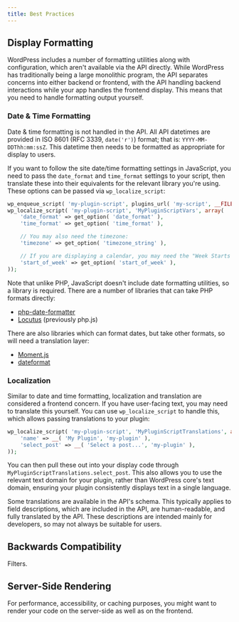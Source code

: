 ```yaml
---
title: Best Practices
---
```


## Display Formatting

WordPress includes a number of formatting utilities along with configuration, which aren't available via the API directly. While WordPress has traditionally being a large monolithic program, the API separates concerns into either backend or frontend, with the API handling backend interactions while your app handles the frontend display. This means that you need to handle formatting output yourself.

### Date & Time Formatting

Date & time formatting is not handled in the API. All API datetimes are provided in ISO 8601 (RFC 3339, `date('r')`) format; that is: `YYYY-MM-DDThh:mm:ssZ`. This datetime then needs to be formatted as appropriate for display to users.

If you want to follow the site date/time formatting settings in JavaScript, you need to pass the `date_format` and `time_format` settings to your script, then translate these into their equivalents for the relevant library you're using. These options can be passed via `wp_localize_script`:

```php
wp_enqueue_script( 'my-plugin-script', plugins_url( 'my-script', __FILE__ ), array( 'wp-api' ) );
wp_localize_script( 'my-plugin-script', 'MyPluginScriptVars', array(
	'date_format' => get_option( 'date_format' ),
	'time_format' => get_option( 'time_format' ),

	// You may also need the timezone:
	'timezone' => get_option( 'timezone_string' ),

	// If you are displaying a calendar, you may need the "Week Starts On" setting:
	'start_of_week' => get_option( 'start_of_week' ),
));
```

Note that unlike PHP, JavaScript doesn't include date formatting utilities, so a library is required. There are a number of libraries that can take PHP formats directly:

* [php-date-formatter](https://github.com/kartik-v/php-date-formatter)
* [Locutus](http://locutus.io/php/datetime/date/) (previously php.js)

There are also libraries which can format dates, but take other formats, so will need a translation layer:

* [Moment.js](http://momentjs.com/)
* [dateformat](https://github.com/felixge/node-dateformat)


### Localization

Similar to date and time formatting, localization and translation are considered a frontend concern. If you have user-facing text, you may need to translate this yourself. You can use `wp_localize_script` to handle this, which allows passing translations to your plugin:

```php
wp_localize_script( 'my-plugin-script', 'MyPluginScriptTranslations', array(
	'name' => __( 'My Plugin', 'my-plugin' ),
	'select_post' => __( 'Select a post...', 'my-plugin' ),
));
```

You can then pull these out into your display code through `MyPluginScriptTranslations.select_post`. This also allows you to use the relevant text domain for your plugin, rather than WordPress core's text domain, ensuring your plugin consistently displays text in a single language.

Some translations are available in the API's schema. This typically applies to field descriptions, which are included in the API, are human-readable, and fully translated by the API. These descriptions are intended mainly for developers, so may not always be suitable for users.


## Backwards Compatibility

Filters.


## Server-Side Rendering

For performance, accessibility, or caching purposes, you might want to render your code on the server-side as well as on the frontend.
